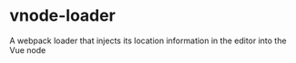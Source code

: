 # vnode-loader

A webpack loader that injects its location information in the editor into the Vue node
